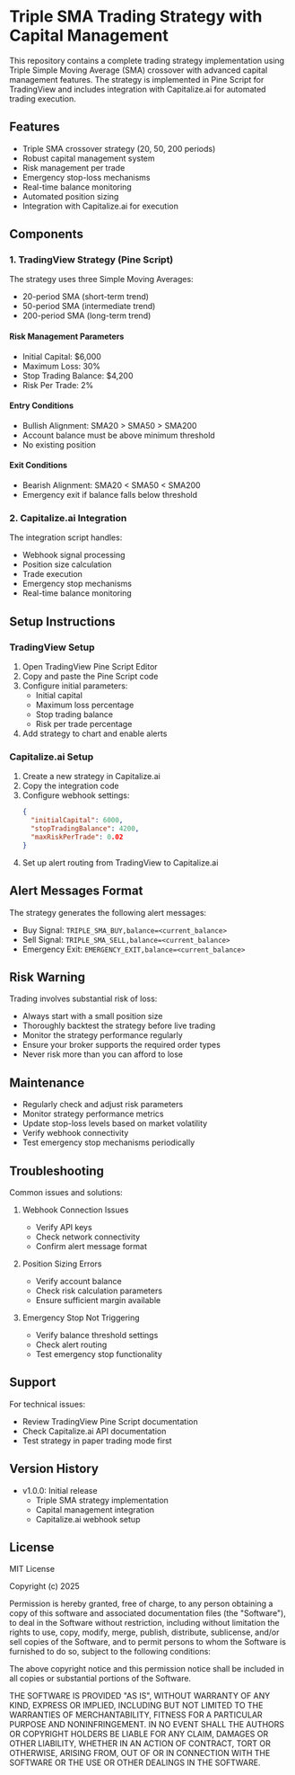 # Triple SMA Trading Strategy with Capital Management
This repository contains a complete trading strategy implementation using Triple Simple Moving Average (SMA) crossover with advanced capital management features. The strategy is implemented in Pine Script for TradingView and includes integration with Capitalize.ai for automated trading execution.

## Features
- Triple SMA crossover strategy (20, 50, 200 periods)
- Robust capital management system
- Risk management per trade
- Emergency stop-loss mechanisms
- Real-time balance monitoring
- Automated position sizing
- Integration with Capitalize.ai for execution

## Components

### 1. TradingView Strategy (Pine Script)
The strategy uses three Simple Moving Averages:
- 20-period SMA (short-term trend)
- 50-period SMA (intermediate trend)
- 200-period SMA (long-term trend)

#### Risk Management Parameters
- Initial Capital: $6,000
- Maximum Loss: 30%
- Stop Trading Balance: $4,200
- Risk Per Trade: 2%

#### Entry Conditions
- Bullish Alignment: SMA20 > SMA50 > SMA200
- Account balance must be above minimum threshold
- No existing position

#### Exit Conditions
- Bearish Alignment: SMA20 < SMA50 < SMA200
- Emergency exit if balance falls below threshold

### 2. Capitalize.ai Integration
The integration script handles:
- Webhook signal processing
- Position size calculation
- Trade execution
- Emergency stop mechanisms
- Real-time balance monitoring

## Setup Instructions

### TradingView Setup
1. Open TradingView Pine Script Editor
2. Copy and paste the Pine Script code
3. Configure initial parameters:
   - Initial capital
   - Maximum loss percentage
   - Stop trading balance
   - Risk per trade percentage
4. Add strategy to chart and enable alerts

### Capitalize.ai Setup
1. Create a new strategy in Capitalize.ai
2. Copy the integration code
3. Configure webhook settings:
   ```json
   {
     "initialCapital": 6000,
     "stopTradingBalance": 4200,
     "maxRiskPerTrade": 0.02
   }
   ```
4. Set up alert routing from TradingView to Capitalize.ai

## Alert Messages Format
The strategy generates the following alert messages:
- Buy Signal: `TRIPLE_SMA_BUY,balance=<current_balance>`
- Sell Signal: `TRIPLE_SMA_SELL,balance=<current_balance>`
- Emergency Exit: `EMERGENCY_EXIT,balance=<current_balance>`

## Risk Warning
Trading involves substantial risk of loss:
- Always start with a small position size
- Thoroughly backtest the strategy before live trading
- Monitor the strategy performance regularly
- Ensure your broker supports the required order types
- Never risk more than you can afford to lose

## Maintenance
- Regularly check and adjust risk parameters
- Monitor strategy performance metrics
- Update stop-loss levels based on market volatility
- Verify webhook connectivity
- Test emergency stop mechanisms periodically

## Troubleshooting
Common issues and solutions:
1. Webhook Connection Issues
   - Verify API keys
   - Check network connectivity
   - Confirm alert message format

2. Position Sizing Errors
   - Verify account balance
   - Check risk calculation parameters
   - Ensure sufficient margin available

3. Emergency Stop Not Triggering
   - Verify balance threshold settings
   - Check alert routing
   - Test emergency stop functionality

## Support
For technical issues:
- Review TradingView Pine Script documentation
- Check Capitalize.ai API documentation
- Test strategy in paper trading mode first

## Version History
- v1.0.0: Initial release
  - Triple SMA strategy implementation
  - Capital management integration
  - Capitalize.ai webhook setup

## License

MIT License

Copyright (c) 2025

Permission is hereby granted, free of charge, to any person obtaining a copy
of this software and associated documentation files (the "Software"), to deal
in the Software without restriction, including without limitation the rights
to use, copy, modify, merge, publish, distribute, sublicense, and/or sell
copies of the Software, and to permit persons to whom the Software is
furnished to do so, subject to the following conditions:

The above copyright notice and this permission notice shall be included in all
copies or substantial portions of the Software.

THE SOFTWARE IS PROVIDED "AS IS", WITHOUT WARRANTY OF ANY KIND, EXPRESS OR
IMPLIED, INCLUDING BUT NOT LIMITED TO THE WARRANTIES OF MERCHANTABILITY,
FITNESS FOR A PARTICULAR PURPOSE AND NONINFRINGEMENT. IN NO EVENT SHALL THE
AUTHORS OR COPYRIGHT HOLDERS BE LIABLE FOR ANY CLAIM, DAMAGES OR OTHER
LIABILITY, WHETHER IN AN ACTION OF CONTRACT, TORT OR OTHERWISE, ARISING FROM,
OUT OF OR IN CONNECTION WITH THE SOFTWARE OR THE USE OR OTHER DEALINGS IN THE
SOFTWARE.